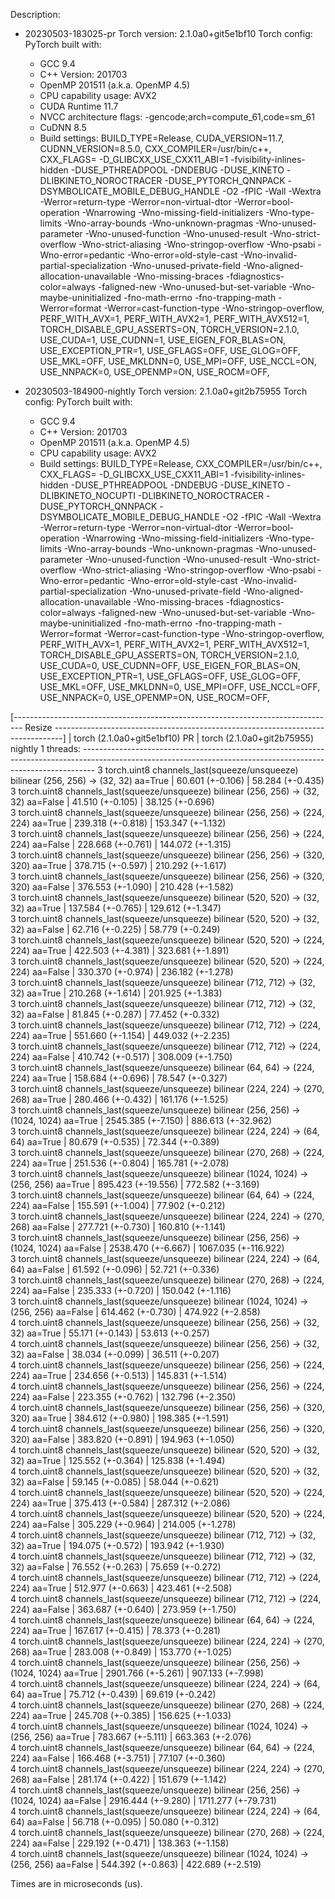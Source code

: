 Description:
- 20230503-183025-pr
Torch version: 2.1.0a0+git5e1bf10
Torch config: PyTorch built with:
  - GCC 9.4
  - C++ Version: 201703
  - OpenMP 201511 (a.k.a. OpenMP 4.5)
  - CPU capability usage: AVX2
  - CUDA Runtime 11.7
  - NVCC architecture flags: -gencode;arch=compute_61,code=sm_61
  - CuDNN 8.5
  - Build settings: BUILD_TYPE=Release, CUDA_VERSION=11.7, CUDNN_VERSION=8.5.0, CXX_COMPILER=/usr/bin/c++, CXX_FLAGS= -D_GLIBCXX_USE_CXX11_ABI=1 -fvisibility-inlines-hidden -DUSE_PTHREADPOOL -DNDEBUG -DUSE_KINETO -DLIBKINETO_NOROCTRACER -DUSE_PYTORCH_QNNPACK -DSYMBOLICATE_MOBILE_DEBUG_HANDLE -O2 -fPIC -Wall -Wextra -Werror=return-type -Werror=non-virtual-dtor -Werror=bool-operation -Wnarrowing -Wno-missing-field-initializers -Wno-type-limits -Wno-array-bounds -Wno-unknown-pragmas -Wno-unused-parameter -Wno-unused-function -Wno-unused-result -Wno-strict-overflow -Wno-strict-aliasing -Wno-stringop-overflow -Wno-psabi -Wno-error=pedantic -Wno-error=old-style-cast -Wno-invalid-partial-specialization -Wno-unused-private-field -Wno-aligned-allocation-unavailable -Wno-missing-braces -fdiagnostics-color=always -faligned-new -Wno-unused-but-set-variable -Wno-maybe-uninitialized -fno-math-errno -fno-trapping-math -Werror=format -Werror=cast-function-type -Wno-stringop-overflow, PERF_WITH_AVX=1, PERF_WITH_AVX2=1, PERF_WITH_AVX512=1, TORCH_DISABLE_GPU_ASSERTS=ON, TORCH_VERSION=2.1.0, USE_CUDA=1, USE_CUDNN=1, USE_EIGEN_FOR_BLAS=ON, USE_EXCEPTION_PTR=1, USE_GFLAGS=OFF, USE_GLOG=OFF, USE_MKL=OFF, USE_MKLDNN=0, USE_MPI=OFF, USE_NCCL=ON, USE_NNPACK=0, USE_OPENMP=ON, USE_ROCM=OFF, 


- 20230503-184900-nightly
Torch version: 2.1.0a0+git2b75955
Torch config: PyTorch built with:
  - GCC 9.4
  - C++ Version: 201703
  - OpenMP 201511 (a.k.a. OpenMP 4.5)
  - CPU capability usage: AVX2
  - Build settings: BUILD_TYPE=Release, CXX_COMPILER=/usr/bin/c++, CXX_FLAGS= -D_GLIBCXX_USE_CXX11_ABI=1 -fvisibility-inlines-hidden -DUSE_PTHREADPOOL -DNDEBUG -DUSE_KINETO -DLIBKINETO_NOCUPTI -DLIBKINETO_NOROCTRACER -DUSE_PYTORCH_QNNPACK -DSYMBOLICATE_MOBILE_DEBUG_HANDLE -O2 -fPIC -Wall -Wextra -Werror=return-type -Werror=non-virtual-dtor -Werror=bool-operation -Wnarrowing -Wno-missing-field-initializers -Wno-type-limits -Wno-array-bounds -Wno-unknown-pragmas -Wno-unused-parameter -Wno-unused-function -Wno-unused-result -Wno-strict-overflow -Wno-strict-aliasing -Wno-stringop-overflow -Wno-psabi -Wno-error=pedantic -Wno-error=old-style-cast -Wno-invalid-partial-specialization -Wno-unused-private-field -Wno-aligned-allocation-unavailable -Wno-missing-braces -fdiagnostics-color=always -faligned-new -Wno-unused-but-set-variable -Wno-maybe-uninitialized -fno-math-errno -fno-trapping-math -Werror=format -Werror=cast-function-type -Wno-stringop-overflow, PERF_WITH_AVX=1, PERF_WITH_AVX2=1, PERF_WITH_AVX512=1, TORCH_DISABLE_GPU_ASSERTS=ON, TORCH_VERSION=2.1.0, USE_CUDA=0, USE_CUDNN=OFF, USE_EIGEN_FOR_BLAS=ON, USE_EXCEPTION_PTR=1, USE_GFLAGS=OFF, USE_GLOG=OFF, USE_MKL=OFF, USE_MKLDNN=0, USE_MPI=OFF, USE_NCCL=OFF, USE_NNPACK=0, USE_OPENMP=ON, USE_ROCM=OFF, 



[-------------------------------------------------------------------------------- Resize --------------------------------------------------------------------------------]
                                                                                                   |  torch (2.1.0a0+git5e1bf10) PR  |  torch (2.1.0a0+git2b75955) nightly
1 threads: ---------------------------------------------------------------------------------------------------------------------------------------------------------------
      3 torch.uint8 channels_last(squeeze/unsqueeze) bilinear (256, 256) -> (32, 32) aa=True       |         60.601 (+-0.106)        |           58.284 (+-0.435)         
      3 torch.uint8 channels_last(squeeze/unsqueeze) bilinear (256, 256) -> (32, 32) aa=False      |         41.510 (+-0.105)        |           38.125 (+-0.696)         
      3 torch.uint8 channels_last(squeeze/unsqueeze) bilinear (256, 256) -> (224, 224) aa=True     |        239.318 (+-0.818)        |          153.347 (+-1.132)         
      3 torch.uint8 channels_last(squeeze/unsqueeze) bilinear (256, 256) -> (224, 224) aa=False    |        228.668 (+-0.761)        |          144.072 (+-1.315)         
      3 torch.uint8 channels_last(squeeze/unsqueeze) bilinear (256, 256) -> (320, 320) aa=True     |        378.715 (+-0.597)        |          210.292 (+-1.617)         
      3 torch.uint8 channels_last(squeeze/unsqueeze) bilinear (256, 256) -> (320, 320) aa=False    |        376.553 (+-1.090)        |          210.428 (+-1.582)         
      3 torch.uint8 channels_last(squeeze/unsqueeze) bilinear (520, 520) -> (32, 32) aa=True       |        137.584 (+-0.765)        |          129.612 (+-1.347)         
      3 torch.uint8 channels_last(squeeze/unsqueeze) bilinear (520, 520) -> (32, 32) aa=False      |         62.716 (+-0.225)        |           58.779 (+-0.249)         
      3 torch.uint8 channels_last(squeeze/unsqueeze) bilinear (520, 520) -> (224, 224) aa=True     |        422.503 (+-4.381)        |          323.681 (+-1.891)         
      3 torch.uint8 channels_last(squeeze/unsqueeze) bilinear (520, 520) -> (224, 224) aa=False    |        330.370 (+-0.974)        |          236.182 (+-1.278)         
      3 torch.uint8 channels_last(squeeze/unsqueeze) bilinear (712, 712) -> (32, 32) aa=True       |        210.268 (+-1.614)        |          201.925 (+-1.383)         
      3 torch.uint8 channels_last(squeeze/unsqueeze) bilinear (712, 712) -> (32, 32) aa=False      |         81.845 (+-0.287)        |           77.452 (+-0.332)         
      3 torch.uint8 channels_last(squeeze/unsqueeze) bilinear (712, 712) -> (224, 224) aa=True     |        551.660 (+-1.154)        |          449.032 (+-2.235)         
      3 torch.uint8 channels_last(squeeze/unsqueeze) bilinear (712, 712) -> (224, 224) aa=False    |        410.742 (+-0.517)        |          308.009 (+-1.750)         
      3 torch.uint8 channels_last(squeeze/unsqueeze) bilinear (64, 64) -> (224, 224) aa=True       |        158.684 (+-0.696)        |           78.547 (+-0.327)         
      3 torch.uint8 channels_last(squeeze/unsqueeze) bilinear (224, 224) -> (270, 268) aa=True     |        280.466 (+-0.432)        |          161.176 (+-1.525)         
      3 torch.uint8 channels_last(squeeze/unsqueeze) bilinear (256, 256) -> (1024, 1024) aa=True   |        2545.385 (+-7.150)       |          886.613 (+-32.962)        
      3 torch.uint8 channels_last(squeeze/unsqueeze) bilinear (224, 224) -> (64, 64) aa=True       |         80.679 (+-0.535)        |           72.344 (+-0.389)         
      3 torch.uint8 channels_last(squeeze/unsqueeze) bilinear (270, 268) -> (224, 224) aa=True     |        251.536 (+-0.804)        |          165.781 (+-2.078)         
      3 torch.uint8 channels_last(squeeze/unsqueeze) bilinear (1024, 1024) -> (256, 256) aa=True   |        895.423 (+-19.556)       |          772.582 (+-3.169)         
      3 torch.uint8 channels_last(squeeze/unsqueeze) bilinear (64, 64) -> (224, 224) aa=False      |        155.591 (+-1.004)        |           77.902 (+-0.212)         
      3 torch.uint8 channels_last(squeeze/unsqueeze) bilinear (224, 224) -> (270, 268) aa=False    |        277.721 (+-0.730)        |          160.810 (+-1.141)         
      3 torch.uint8 channels_last(squeeze/unsqueeze) bilinear (256, 256) -> (1024, 1024) aa=False  |        2538.470 (+-6.667)       |         1067.035 (+-116.922)       
      3 torch.uint8 channels_last(squeeze/unsqueeze) bilinear (224, 224) -> (64, 64) aa=False      |         61.592 (+-0.096)        |           52.721 (+-0.336)         
      3 torch.uint8 channels_last(squeeze/unsqueeze) bilinear (270, 268) -> (224, 224) aa=False    |        235.333 (+-0.720)        |          150.042 (+-1.116)         
      3 torch.uint8 channels_last(squeeze/unsqueeze) bilinear (1024, 1024) -> (256, 256) aa=False  |        614.462 (+-0.730)        |          474.922 (+-2.858)         
      4 torch.uint8 channels_last(squeeze/unsqueeze) bilinear (256, 256) -> (32, 32) aa=True       |         55.171 (+-0.143)        |           53.613 (+-0.257)         
      4 torch.uint8 channels_last(squeeze/unsqueeze) bilinear (256, 256) -> (32, 32) aa=False      |         38.034 (+-0.099)        |           36.511 (+-0.207)         
      4 torch.uint8 channels_last(squeeze/unsqueeze) bilinear (256, 256) -> (224, 224) aa=True     |        234.656 (+-0.513)        |          145.831 (+-1.514)         
      4 torch.uint8 channels_last(squeeze/unsqueeze) bilinear (256, 256) -> (224, 224) aa=False    |        223.355 (+-0.762)        |          132.796 (+-2.350)         
      4 torch.uint8 channels_last(squeeze/unsqueeze) bilinear (256, 256) -> (320, 320) aa=True     |        384.612 (+-0.980)        |          198.385 (+-1.591)         
      4 torch.uint8 channels_last(squeeze/unsqueeze) bilinear (256, 256) -> (320, 320) aa=False    |        383.820 (+-0.891)        |          194.963 (+-1.050)         
      4 torch.uint8 channels_last(squeeze/unsqueeze) bilinear (520, 520) -> (32, 32) aa=True       |        125.552 (+-0.364)        |          125.838 (+-1.494)         
      4 torch.uint8 channels_last(squeeze/unsqueeze) bilinear (520, 520) -> (32, 32) aa=False      |         59.145 (+-0.085)        |           58.044 (+-0.621)         
      4 torch.uint8 channels_last(squeeze/unsqueeze) bilinear (520, 520) -> (224, 224) aa=True     |        375.413 (+-0.584)        |          287.312 (+-2.086)         
      4 torch.uint8 channels_last(squeeze/unsqueeze) bilinear (520, 520) -> (224, 224) aa=False    |        305.229 (+-0.964)        |          214.005 (+-1.278)         
      4 torch.uint8 channels_last(squeeze/unsqueeze) bilinear (712, 712) -> (32, 32) aa=True       |        194.075 (+-0.572)        |          193.942 (+-1.930)         
      4 torch.uint8 channels_last(squeeze/unsqueeze) bilinear (712, 712) -> (32, 32) aa=False      |         76.552 (+-0.263)        |           75.659 (+-0.272)         
      4 torch.uint8 channels_last(squeeze/unsqueeze) bilinear (712, 712) -> (224, 224) aa=True     |        512.977 (+-0.663)        |          423.461 (+-2.508)         
      4 torch.uint8 channels_last(squeeze/unsqueeze) bilinear (712, 712) -> (224, 224) aa=False    |        363.687 (+-0.640)        |          273.959 (+-1.750)         
      4 torch.uint8 channels_last(squeeze/unsqueeze) bilinear (64, 64) -> (224, 224) aa=True       |        167.617 (+-0.415)        |           78.373 (+-0.281)         
      4 torch.uint8 channels_last(squeeze/unsqueeze) bilinear (224, 224) -> (270, 268) aa=True     |        283.008 (+-0.849)        |          153.770 (+-1.025)         
      4 torch.uint8 channels_last(squeeze/unsqueeze) bilinear (256, 256) -> (1024, 1024) aa=True   |        2901.766 (+-5.261)       |          907.133 (+-7.998)         
      4 torch.uint8 channels_last(squeeze/unsqueeze) bilinear (224, 224) -> (64, 64) aa=True       |         75.712 (+-0.439)        |           69.619 (+-0.242)         
      4 torch.uint8 channels_last(squeeze/unsqueeze) bilinear (270, 268) -> (224, 224) aa=True     |        245.708 (+-0.385)        |          156.625 (+-1.033)         
      4 torch.uint8 channels_last(squeeze/unsqueeze) bilinear (1024, 1024) -> (256, 256) aa=True   |        783.667 (+-5.111)        |          663.363 (+-2.076)         
      4 torch.uint8 channels_last(squeeze/unsqueeze) bilinear (64, 64) -> (224, 224) aa=False      |        166.468 (+-3.751)        |           77.107 (+-0.360)         
      4 torch.uint8 channels_last(squeeze/unsqueeze) bilinear (224, 224) -> (270, 268) aa=False    |        281.174 (+-0.422)        |          151.679 (+-1.142)         
      4 torch.uint8 channels_last(squeeze/unsqueeze) bilinear (256, 256) -> (1024, 1024) aa=False  |        2916.444 (+-9.280)       |         1711.277 (+-79.731)        
      4 torch.uint8 channels_last(squeeze/unsqueeze) bilinear (224, 224) -> (64, 64) aa=False      |         56.718 (+-0.095)        |           50.080 (+-0.312)         
      4 torch.uint8 channels_last(squeeze/unsqueeze) bilinear (270, 268) -> (224, 224) aa=False    |        229.192 (+-0.471)        |          138.363 (+-1.158)         
      4 torch.uint8 channels_last(squeeze/unsqueeze) bilinear (1024, 1024) -> (256, 256) aa=False  |        544.392 (+-0.863)        |          422.689 (+-2.519)         

Times are in microseconds (us).
